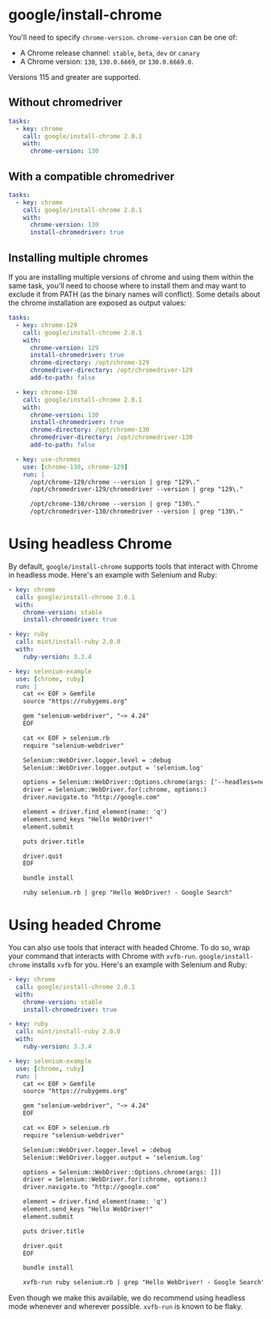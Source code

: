 # google/install-chrome

You'll need to specify `chrome-version`. `chrome-version` can be one of:

- A Chrome release channel: `stable`, `beta`, `dev` or `canary`
- A Chrome version: `130`, `130.0.6669`, or `130.0.6669.0`.

Versions 115 and greater are supported.

## Without chromedriver

```yaml
tasks:
  - key: chrome
    call: google/install-chrome 2.0.1
    with:
      chrome-version: 130
```

## With a compatible chromedriver

```yaml
tasks:
  - key: chrome
    call: google/install-chrome 2.0.1
    with:
      chrome-version: 130
      install-chromedriver: true
```

## Installing multiple chromes

If you are installing multiple versions of chrome and using them within the same task, you'll need to choose where to install them and may want to exclude it from PATH (as the binary names will conflict). Some details about the chrome installation are exposed as output values:

```yaml
tasks:
  - key: chrome-129
    call: google/install-chrome 2.0.1
    with:
      chrome-version: 129
      install-chromedriver: true
      chrome-directory: /opt/chrome-129
      chromedriver-directory: /opt/chromedriver-129
      add-to-path: false

  - key: chrome-130
    call: google/install-chrome 2.0.1
    with:
      chrome-version: 130
      install-chromedriver: true
      chrome-directory: /opt/chrome-130
      chromedriver-directory: /opt/chromedriver-130
      add-to-path: false

  - key: use-chromes
    use: [chrome-130, chrome-129]
    run: |
      /opt/chrome-129/chrome --version | grep "129\."
      /opt/chromedriver-129/chromedriver --version | grep "129\."

      /opt/chrome-130/chrome --version | grep "130\."
      /opt/chromedriver-130/chromedriver --version | grep "130\."
```

# Using headless Chrome

By default, `google/install-chrome` supports tools that interact with Chrome in headless mode. Here's an example with Selenium and Ruby:

```yml
- key: chrome
  call: google/install-chrome 2.0.1
  with:
    chrome-version: stable
    install-chromedriver: true

- key: ruby
  call: mint/install-ruby 2.0.0
  with:
    ruby-version: 3.3.4

- key: selenium-example
  use: [chrome, ruby]
  run: |
    cat << EOF > Gemfile
    source "https://rubygems.org"

    gem "selenium-webdriver", "~> 4.24"
    EOF

    cat << EOF > selenium.rb
    require "selenium-webdriver"

    Selenium::WebDriver.logger.level = :debug
    Selenium::WebDriver.logger.output = 'selenium.log'

    options = Selenium::WebDriver::Options.chrome(args: ['--headless=new'])
    driver = Selenium::WebDriver.for(:chrome, options:)
    driver.navigate.to "http://google.com"

    element = driver.find_element(name: 'q')
    element.send_keys "Hello WebDriver!"
    element.submit

    puts driver.title

    driver.quit
    EOF

    bundle install

    ruby selenium.rb | grep "Hello WebDriver! - Google Search"
```

# Using headed Chrome

You can also use tools that interact with headed Chrome. To do so, wrap your command that interacts with Chrome with `xvfb-run`. `google/install-chrome` installs `xvfb` for you. Here's an example with Selenium and Ruby:

```yml
- key: chrome
  call: google/install-chrome 2.0.1
  with:
    chrome-version: stable
    install-chromedriver: true

- key: ruby
  call: mint/install-ruby 2.0.0
  with:
    ruby-version: 3.3.4

- key: selenium-example
  use: [chrome, ruby]
  run: |
    cat << EOF > Gemfile
    source "https://rubygems.org"

    gem "selenium-webdriver", "~> 4.24"
    EOF

    cat << EOF > selenium.rb
    require "selenium-webdriver"

    Selenium::WebDriver.logger.level = :debug
    Selenium::WebDriver.logger.output = 'selenium.log'

    options = Selenium::WebDriver::Options.chrome(args: [])
    driver = Selenium::WebDriver.for(:chrome, options:)
    driver.navigate.to "http://google.com"

    element = driver.find_element(name: 'q')
    element.send_keys "Hello WebDriver!"
    element.submit

    puts driver.title

    driver.quit
    EOF

    bundle install

    xvfb-run ruby selenium.rb | grep "Hello WebDriver! - Google Search"
```

Even though we make this available, we do recommend using headless mode whenever and wherever possible. `xvfb-run` is known to be flaky.
